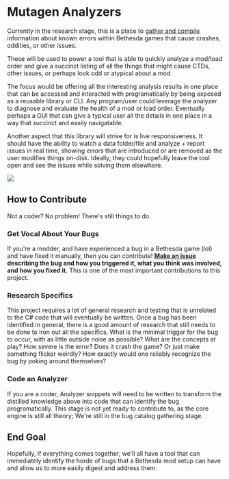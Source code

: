# Mutagen Analyzers
Currently in the research stage, this is a place to [gather and compile](https://github.com/Mutagen.Modding/Mutagen.Bethesda.Analyzers/issues) information about known errors within Bethesda games that cause crashes, oddities, or other issues.

These will be used to power a tool that is able to quickly analyze a mod/load order and give a succinct listing of all the things that might cause CTDs, other issues, or perhaps look odd or atypical about a mod.

The focus would be offering all the interesting analysis results in one place that can be accessed and interacted with programatically by being exposed as a reusable library or CLI.  Any program/user could leverage the analyzer to diagnose and evaluate the health of a mod or load order.   Eventually perhaps a GUI that can give a typical user all the details in one place in a way that succinct and easily navigatable.

Another aspect that this library will strive for is live responsiveness.  It should have the ability to watch a data folder/file and analyze + report issues in real time, showing errors that are introduced or are removed as the user modifies things on-disk.  Ideally, they could hopefully leave the tool open and see the issues while solving them elsewhere.

[![](https://discordapp.com/api/guilds/759302581448474626/widget.png)](https://discord.gg/53KMEsW)

## How to Contribute
Not a coder?  No problem!  There's still things to do.

### Get Vocal About Your Bugs
If you're a modder, and have experienced a bug in a Bethesda game (lol) and have fixed it manually, then you can contribute!  **[Make an issue](https://github.com/Mutagen.Modding/Mutagen.Bethesda.Analyzers/issues) describing the bug and how you triggered it, what you think was involved, and how you fixed it.**  This is one of the most important contributions to this project.

### Research Specifics
This project requires a lot of general research and testing that is unrelated to the C# code that will eventually be written.  Once a bug has been identified in general, there is a good amount of research that still needs to be done to iron out all the specifics.  What is the minimal trigger for the bug to occur, with as little outside noise as possible?  What are the concepts at play?  How severe is the error?  Does it crash the game?  Or just make something flicker weirdly?  How exactly would one reliably recognize the bug by poking around themselves?

### Code an Analyzer
If you are a coder, Analyzer snippets will need to be written to transform the distilled knowledge above into code that can identify the bug progromatically.  This stage is not yet ready to contribute to, as the core engine is still all theory; We're still in the bug catalog gathering stage.

## End Goal
Hopefully, if everything comes together, we'll all have a tool that can immediately identify the horde of bugs that a Bethesda mod setup can have and allow us to more easily digest and address them.
